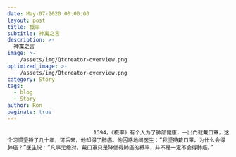 ```yaml
---
date: May-07-2020 00:00:00
layout: post
title: 概率
subtitle: 神寓之言
description: >-
  神寓之言
image: >-
    /assets/img/Qtcreator-overview.png
optimized_image: >-
    /assets/img/Qtcreator-overview.png
category: Story
tags:
  - blog
  - Story
author: Ron
paginate: true
---
```


							　　1394，《概率》有个人为了肺部健康，一出门就戴口罩，这个习惯坚持了几十年，可后来，他却得了肺癌。他困惑地问医生：“我坚持戴口罩，为什么会得肺癌？”医生说：“凡事无绝对。戴口罩只是降低得肺癌的概率，并不是一定不会得肺癌。”
							
							
						